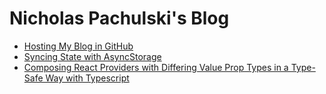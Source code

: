 # Nicholas Pachulski's Blog

- [Hosting My Blog in GitHub](posts/2025-03-11-hosting-my-blog-in-github.md)
- [Syncing State with AsyncStorage](posts/2024-03-23-syncing-state-with-async-storage.md)
- [Composing React Providers with Differing Value Prop Types in a Type-Safe Way with Typescript](posts/2024-03-18-composing-react-providers-with-differing-value-prop-types-in-a-type-safe-way-with-typescript.md)
